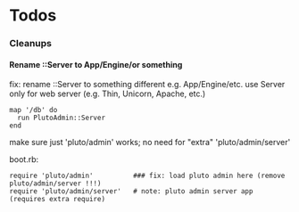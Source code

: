 # Todos

### Cleanups

#### Rename ::Server to App/Engine/or something

fix: rename ::Server  to something different e.g. App/Engine/etc.
use Server only for web server (e.g. Thin, Unicorn, Apache, etc.)

~~~
map '/db' do
  run PlutoAdmin::Server
end
~~~


make sure just 'pluto/admin' works; no need for "extra" 'pluto/admin/server'

boot.rb:

~~~
require 'pluto/admin'          ### fix: load pluto admin here (remove pluto/admin/server !!!)
require 'pluto/admin/server'   # note: pluto admin server app (requires extra require)
~~~

